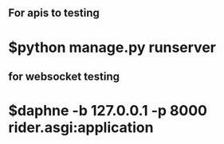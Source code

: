 ## For apis to testing
# $python manage.py runserver 

## for websocket testing 
# $daphne -b 127.0.0.1 -p 8000 rider.asgi:application
